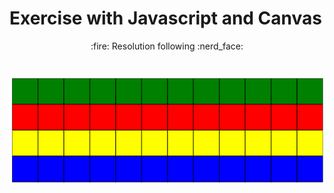 # Exercise with Javascript and Canvas

 <p align="center"> 
 :fire: Resolution following :nerd_face:
</p>

 <h1 align="center">
  <img alt="multiplicaQuadrado" title="#multiplicaQuadrado" src="./img/multiplicaQuadrado.png" />
</h1>